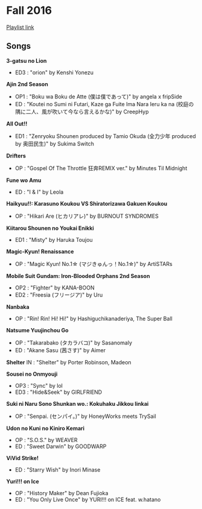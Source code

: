 # Fall 2016

[Playlist link](https://open.spotify.com/user/fz230568w0ccmom2dg3zvxq1h/playlist/0zDe7p2LbbLMRtCJu9tnFI)

## Songs

**3-gatsu no Lion**
* ED3 : "orion" by Kenshi Yonezu

**Ajin 2nd Season**
* OP1 : "Boku wa Boku de Atte (僕は僕であって)" by angela x fripSide
* ED : "Koutei no Sumi ni Futari, Kaze ga Fuite Ima Nara Ieru ka na (校庭の隅に二人、風が吹いて今なら言えるかな)" by CreepHyp

**All Out!!**
* ED1 : "Zenryoku Shounen produced by Tamio Okuda (全力少年 produced by 奥田民生)" by Sukima Switch

**Drifters**
* OP : "Gospel Of The Throttle 狂奔REMIX ver." by Minutes Til Midnight

**Fune wo Amu**
* ED : "I & I" by Leola

**Haikyuu!!: Karasuno Koukou VS Shiratorizawa Gakuen Koukou**
* OP : "Hikari Are (ヒカリアレ)" by BURNOUT SYNDROMES

**Kiitarou Shounen no Youkai Enikki**
* ED1 : "Misty" by Haruka Toujou

**Magic-Kyun! Renaissance**
* OP : "Magic Kyun! No.1☆ (マジきゅんっ！No.1☆)" by ArtiSTARs

**Mobile Suit Gundam: Iron-Blooded Orphans 2nd Season**
* OP2 : "Fighter" by KANA-BOON
* ED2 : "Freesia (フリージア)" by Uru

**Nanbaka**
* OP : "Rin! Rin! Hi! Hi!" by Hashiguchikanaderiya, The Super Ball

**Natsume Yuujinchou Go**
* OP : "Takarabako (タカラバコ)" by Sasanomaly
* ED : "Akane Sasu (茜さす)" by Aimer

**Shelter**
IN : "Shelter" by Porter Robinson, Madeon

**Sousei no Onmyouji**
* OP3 : "Sync" by lol
* ED3 : "Hide&Seek" by GIRLFRIEND

**Suki ni Naru Sono Shunkan wo.: Kokuhaku Jikkou Iinkai**
* OP : "Senpai. (センパイ。)" by HoneyWorks meets TrySail

**Udon no Kuni no Kiniro Kemari**
* OP : "S.O.S." by WEAVER
* ED : "Sweet Darwin" by GOODWARP

**ViVid Strike!**
* ED : "Starry Wish" by Inori Minase

**Yuri!!! on Ice**
* OP : "History Maker" by Dean Fujioka
* ED : "You Only Live Once" by YURI!!! on ICE feat. w.hatano